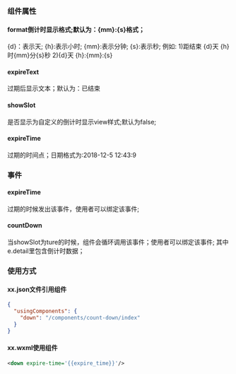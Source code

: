 ### 组件属性
#### format倒计时显示格式;默认为：{mm}:{s}格式；

{d}：表示天;
{h}:表示小时;
{mm}:表示分钟;
{s}:表示秒;
例如:
1)距结束 {d}天 {h}时{mm}分{s}秒
2){d}天 {h}:{mm}:{s}

#### expireText
过期后显示文本；默认为：已结束

#### showSlot
是否显示为自定义的倒计时显示view样式;默认为false;

#### expireTime
过期的时间点；日期格式为:2018-12-5 12:43:9

### 事件
#### expireTime
过期的时候发出该事件，使用者可以绑定该事件;

#### countDown
当showSlot为ture的时候，组件会循环调用该事件；使用者可以绑定该事件;
其中e.detail里包含倒计时数据；

### 使用方式
#### xx.json文件引用组件
```json
{
  "usingComponents": {   
    "down": "/components/count-down/index"
  }
}
```
#### xx.wxml使用组件
```xml
<down expire-time='{{expire_time}}'/>
```
